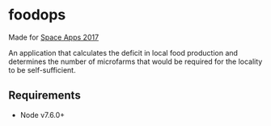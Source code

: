 # foodops

Made for [Space Apps 2017](https://2017.spaceappschallenge.org/)

An application that calculates the deficit in local food production and 
determines the number of microfarms that would be required for the locality 
to be self-sufficient.

## Requirements

- Node v7.6.0+
